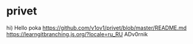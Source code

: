 # privet
hi)
Hello
poka
https://github.com/v1ov1/privet/blob/master/README.md
https://learngitbranching.js.org/?locale=ru_RU
ADv0rnik
